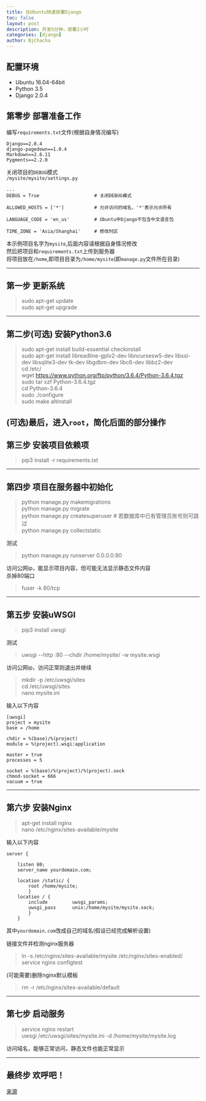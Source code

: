 ```yaml
---
title: 在Ubuntu快速部署Django
toc: false
layout: post
description: 开发5分钟，部署2小时
categories: [django]
author: BjChacha
---
```


## 配置环境  
- Ubuntu 16.04-64bit  
- Python 3.5  
- Django 2.0.4 

## **第零步 部署准备工作**

编写`requirements.txt`文件(根据自身情况编写)

	Django==2.0.4
	django-pagedown==1.0.4
	Markdown==2.6.11
	Pygments==2.2.0

关闭项目的`DEBUG`模式  
`/mysite/mysite/settings.py`

	...
	DEBUG = True					# 关闭DEBUG模式

	ALLOWED_HOSTS = ['*']			# 允许访问的域名，'*'表示允许所有

	LANGUAGE_CODE = 'en_us'			# Ubuntu中Django不包含中文语言包

	TIME_ZONE = 'Asia/Shanghai'		# 修改时区

本示例项目名字为`mysite`,后面内容请根据自身情况修改  
然后把项目和`requirements.txt`上传到服务器  
将项目放在`/home`,即项目目录为`/home/mysite`(即`manage.py`文件所在目录)  

---
## **第一步 更新系统**
> sudo apt-get update  
> sudo apt-get upgrade  

---
## **第二步(可选) 安装Python3.6**
> sudo apt-get install build-essential checkinstall  
> sudo apt-get install libreadline-gplv2-dev libncursesw5-dev libssl-dev libsqlite3-dev tk-dev libgdbm-dev libc6-dev libbz2-dev  
> cd /etc/  
> wget https://www.python.org/ftp/python/3.6.4/Python-3.6.4.tgz  
> sudo tar xzf Python-3.6.4.tgz  
> cd Python-3.6.4  
> sudo ./configure  
> sudo make altinstall  

(可选)最后，进入`root`，简化后面的部分操作
---
## **第三步 安装项目依赖项**  
> pip3 install -r requirements.txt  

---
## **第四步 项目在服务器中初始化**  
> python manage.py makemigrations  
> python manage.py migrate  
> python manage.py createsuperuser # 若数据库中已有管理员账号则可跳过  
> python manage.py collectstatic  

测试
> python manage.py runserver 0.0.0.0:80  

访问公网ip，能显示项目内容，但可能无法显示静态文件内容  
杀掉80端口
> fuser -k 80/tcp  

---
## **第五步 安装uWSGI**
> pip3 install uwsgi  

测试
> uwsgi --http :80  --chdir /home/mysite/ -w mysite.wsgi  

访问公网ip，访问正常则退出并继续

> mkdir -p /etc/uwsgi/sites  
> cd /etc/uwsgi/sites  
> nano mysite.ini

输入以下内容  

	[uwsgi]
	project = mysite
	base = /home

	chdir = %(base)/%(project)
	module = %(project).wsgi:application

	master = true
	processes = 5

	socket = %(base)/%(project)/%(project).sock
	chmod-socket = 666
	vacuum = true

---
## **第六步 安装Nginx**
> apt-get install nginx  
> nano /etc/nginx/sites-available/mysite

输入以下内容

	server {
		
		listen 80;
		server_name yourdomain.com;

		location /static/ {
			root /home/mysite;
			}
		location / {
			include         uwsgi_params;
			uwsgi_pass      unix:/home/mysite/mysite.sock;
			}
		}

其中`yourdomain.com`改成自己的域名(假设已经完成解析设置)  

链接文件并检测nginx服务器  
> ln -s /etc/nginx/sites-available/mysite /etc/nginx/sites-enabled/  
> service nginx configtest  

(可能需要)删除nginx默认模板
> rm -r /etc/nginx/sites-available/default  
---
## **第七步 启动服务**
> service nginx restart  
> uwsgi /etc/uwsgi/sites/mysite.ini -d /home/mysite/mysite.log

访问域名，能够正常访问，静态文件也能正常显示

---
## **最终步 欢呼吧！**
[来源](https://www.jianshu.com/p/d6f9138fab7b)
